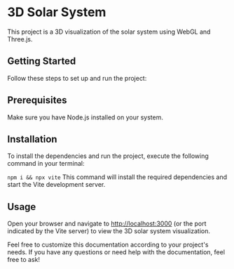 # 3D Solar System

This project is a 3D visualization of the solar system using WebGL and Three.js.

## Getting Started

Follow these steps to set up and run the project:

## Prerequisites

Make sure you have Node.js installed on your system.

## Installation

To install the dependencies and run the project, execute the following command in your terminal:

```npm i && npx vite```
This command will install the required dependencies and start the Vite development server.

## Usage

Open your browser and navigate to <http://localhost:3000> (or the port indicated by the Vite server) to view the 3D solar system visualization.

Feel free to customize this documentation according to your project's needs. If you have any questions or need help with the documentation, feel free to ask!
